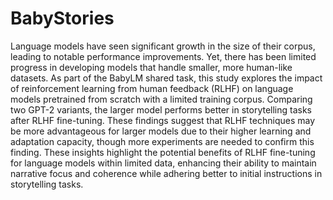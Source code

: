 # BabyStories

Language models have seen significant growth in the size of their corpus, leading to notable performance improvements. Yet, there has been limited progress in developing models that handle smaller, more human-like datasets. As part of the BabyLM shared task, this study explores the impact of reinforcement learning from human feedback (RLHF) on language models pretrained from scratch with a limited training corpus. Comparing two GPT-2 variants, the larger model performs better in storytelling tasks after RLHF fine-tuning. These findings suggest that RLHF techniques may be more advantageous for larger models due to their higher learning and adaptation capacity, though more experiments are needed to confirm this finding. These insights highlight the potential benefits of RLHF fine-tuning for language models within limited data, enhancing their ability to maintain narrative focus and coherence while adhering better to initial instructions in storytelling tasks. 
